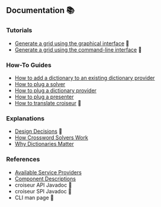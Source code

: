 <!--
SPDX-FileCopyrightText: 2023 Antoine Belvire
SPDX-License-Identifier: GPL-3.0-or-later
-->

## Documentation 📚

### Tutorials

* [Generate a grid using the graphical interface](tutorial/Generate-a-grid-using-croiseur-gui.md) 🚧
* [Generate a grid using the command-line interface](tutorial/Generate-a-grid-using-croiseur-cli.md)
  🚧

### How-To Guides

* [How to add a dictionary to an existing dictionary provider](how-to/Add-a-dictionary-to-an-existing-dictionary-provider.md)
* [How to plug a solver](how-to/Plug-a-solver.md)
* [How to plug a dictionary provider](how-to/Plug-a-dictionary-provider.md)
* [How to plug a presenter](how-to/Plug-a-presenter.md)
* [How to translate croiseur](how-to/Translate-croiseur.md) 🚧

### Explanations

* [Design Decisions](explanation/design-decisions/README.md) 🚧
* [How Crossword Solvers Work](explanation/How-crossword-solvers-work.md)
* [Why Dictionaries Matter](explanation/Why-dictionaries-matter.md)

### References

* [Available Service Providers](reference/Available-service-providers.md)
* [Component Descriptions](reference/Component-descriptions.md)
* croiseur API Javadoc 🚧
* croiseur SPI Javadoc 🚧
* CLI man page 🚧
